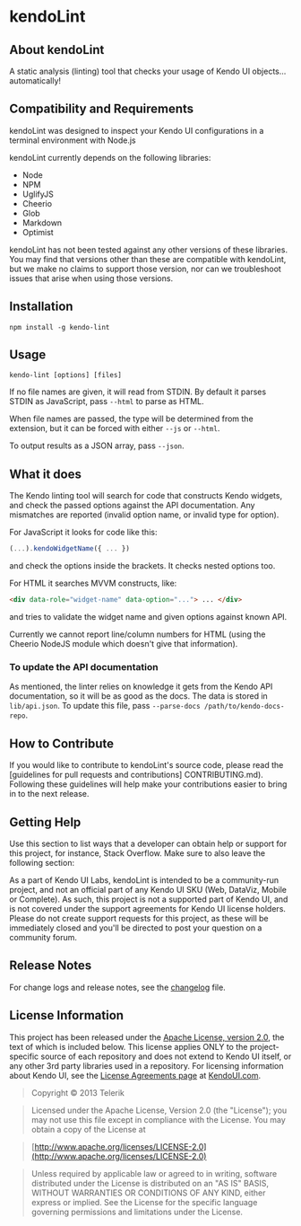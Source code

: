 # kendoLint

## About kendoLint

A static analysis (linting) tool that checks your usage of Kendo UI objects... automatically!

## Compatibility and Requirements

kendoLint was designed to inspect your Kendo UI configurations in a terminal environment with Node.js

kendoLint currently depends on the following libraries:

- Node
- NPM
- UglifyJS
- Cheerio
- Glob
- Markdown
- Optimist

kendoLint has not been tested against any other versions of these libraries. You may find that versions other than these are compatible with kendoLint, but we make no claims to support those version, nor can we troubleshoot issues that arise when using those versions.

## Installation

	npm install -g kendo-lint

## Usage

    kendo-lint [options] [files]

If no file names are given, it will read from STDIN.  By default it
parses STDIN as JavaScript, pass `--html` to parse as HTML.

When file names are passed, the type will be determined from the
extension, but it can be forced with either `--js` or `--html`.

To output results as a JSON array, pass `--json`.

## What it does

The Kendo linting tool will search for code that constructs Kendo
widgets, and check the passed options against the API documentation.
Any mismatches are reported (invalid option name, or invalid type for
option).

For JavaScript it looks for code like this:

```js
(...).kendoWidgetName({ ... })
```

and check the options inside the brackets.  It checks nested options
too.

For HTML it searches MVVM constructs, like:

```html
<div data-role="widget-name" data-option="..."> ... </div>
```

and tries to validate the widget name and given options against known
API.

Currently we cannot report line/column numbers for HTML (using the
Cheerio NodeJS module which doesn't give that information).

### To update the API documentation

As mentioned, the linter relies on knowledge it gets from the Kendo
API documentation, so it will be as good as the docs.  The data is
stored in `lib/api.json`.  To update this file, pass `--parse-docs
/path/to/kendo-docs-repo`.

## How to Contribute

If you would like to contribute to kendoLint's source code, please read the [guidelines for pull requests and contributions] CONTRIBUTING.md). Following these guidelines will help make your contributions easier to bring in to the next release.

## Getting Help

Use this section to list ways that a developer can obtain help or support for this project, for instance, Stack Overflow. Make sure to also leave the following section:

As a part of Kendo UI Labs, kendoLint is intended to be a community-run project, and not an official part of any Kendo UI SKU (Web, DataViz, Mobile or Complete). As such, this project is not a supported part of Kendo UI, and is not covered under the support agreements for Kendo UI license holders. Please do not create support requests for this project, as these will be immediately closed and you'll be directed to post your question on a community forum.

## Release Notes

For change logs and release notes, see the [changelog](CHANGELOG.md) file.

## License Information

This project has been released under the [Apache License, version 2.0](http://www.apache.org/licenses/LICENSE-2.0.html), the text of which is included below. This license applies ONLY to the project-specific source of each repository and does not extend to Kendo UI itself, or any other 3rd party libraries used in a repository. For licensing information about Kendo UI, see the [License Agreements page](https://www.kendoui.com/purchase/license-agreement.aspx) at [KendoUI.com](http://www.kendoui.com).

> Copyright © 2013 Telerik

> Licensed under the Apache License, Version 2.0 (the "License");
   you may not use this file except in compliance with the License.
   You may obtain a copy of the License at

> [http://www.apache.org/licenses/LICENSE-2.0](http://www.apache.org/licenses/LICENSE-2.0)

>  Unless required by applicable law or agreed to in writing, software
   distributed under the License is distributed on an "AS IS" BASIS,
   WITHOUT WARRANTIES OR CONDITIONS OF ANY KIND, either express or implied.
   See the License for the specific language governing permissions and
   limitations under the License.
